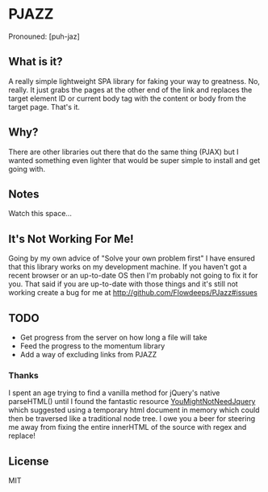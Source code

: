 # PJAZZ

Pronouned: [puh-jaz]

## What is it?

A really simple lightweight SPA library for faking your way to greatness. No, really. It just grabs the pages at the other end of the link and replaces the target element ID or current body tag with the content or body from the target page. That's it.

## Why?

There are other libraries out there that do the same thing (PJAX) but I wanted something even lighter that would be super simple to install and get going with.

## Notes

Watch this space…

## It's Not Working For Me!

Going by my own advice of "Solve your own problem first" I have ensured that this library works on my development machine. If you haven't got a recent browser or an up-to-date OS then I'm probably not going to fix it for you. That said if you are up-to-date with those things and it's still not working create a bug for me at http://github.com/Flowdeeps/PJazz#issues

## TODO
* Get progress from the server on how long a file will take
* Feed the progress to the momentum library
* Add a way of excluding links from PJAZZ

### Thanks

I spent an age trying to find a vanilla method for jQuery's native parseHTML() until I found the fantastic resource [YouMightNotNeedJquery](http://youmightnotneedjquery.com/) which suggested using a temporary html document in memory which could then be traversed like a traditional node tree. I owe you a beer for steering me away from fixing the entire innerHTML of the source with regex and replace!

## License
MIT
